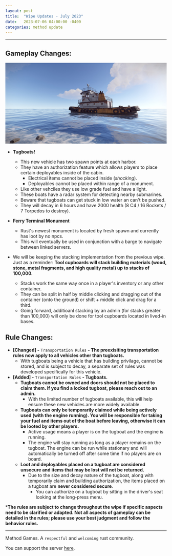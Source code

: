 ```yaml
---
layout: post
title:  "Wipe Updates - July 2023"
date:   2023-07-06 04:00:00 -0400
categories: method update
---
```


<hr color="#22ffcd">

## **Gameplay Changes:**

<p align="center">
  <img src="/assets/media_posts/2023-07-07-july-wipe-updates/tugboat.png"/>
</p>

- **Tugboats!**
    - This new vehicle has two spawn points at each harbor.
    - They have an authorization feature which allows players to place certain deployables inside of the cabin.
        - Electrical items cannot be placed inside (*shocking*).
        - Deployables cannot be placed within range of a monument.
    - Like other vehciles they use low grade fuel and have a light.
    - These boats have a radar system for detecting nearby submarines.
    - Beware that tugboats can get stuck in low water an can't be pushed.
    - They will decay in 6 hours and have 2000 health (8 C4 / 16 Rockets / 7 Torpedos to destroy).

- **Ferry Terminal Monument**
    - Rust's newest monument is located by fresh spawn and currently has loot by no npcs.
    - This will eventually be used in conjunction with a barge to navigate between linked servers. 

- We will be keeping the stacking implementation from the previous wipe. Just as a reminder: **Tool cupboards will stack building materials (wood, stone, metal fragments, and high quality metal) up to stacks of 100,000.**
    - Stacks work the same way once in a player's inventory or any other container.
    - They can be split in half by middle clicking and dragging out of the container (onto the ground) or shift + middle click and drag for a third.
    - Going forward, additioanl stacking by an admin (for stacks greater than 100,000) will only be done for tool cupboards located in lived-in bases.

## **Rule Changes:**

- **[Changed] -** ``Transportation Rules`` **- The preexisiting transportation rules now apply to all vehicles other than tugboats.** 
    - With tugboats being a vehicle that has building privilage, cannot be stored, and is subject to decay, a separate set of rules was developed specifically for this vehicle.
- **[Added] -** ``Transportation Rules`` **- Tugboats.** 
    - **Tugboats cannot be owned and doors should not be placed to claim them. If you find a locked tugboat, please reach out to an admin.**
        - With the limited number of tugboats available, this will help ensure these new vehicles are more widely available.
    - **Tugboats can only be temporarily claimed while being actively used (with the engine running). You will be responsible for taking your fuel and items out of the boat before leaving, otherwise it can be looted by other players.**
        - Active usage means a player is on the tugboat and the engine is running.
        - The engine will stay running as long as a player remains on the tugboat. The engine can be run while stationary and will automatically be turned off after some time if no players are on board.
    - **Loot and deployables placed on a tugboat are considered unsecure and items that may be lost will not be returned.**
        - Due to the size and decay nature of the tugboat, along with temporarily claim and building authorization, the items placed on a tugboat are **never considered secure**.
            - You can authorize on a tugboat by sitting in the driver's seat looking at the long-press menu.


***The rules are subject to change throughout the wipe if specific aspects need to be clarified or adapted. Not all aspects of gameplay can be detailed in the rules; please use your best judgment and follow the behavior rules.**

<hr color="#22ffcd">

Method Games. A `respectful` and `welcoming` rust community.

You can support the server [here](https://paypal.me/bluejayonmeth).
